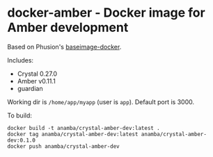 # docker-amber - Docker image for Amber development

Based on Phusion's [baseimage-docker](https://github.com/phusion/baseimage-docker).

Includes:

* Crystal 0.27.0
* Amber v0.11.1
* guardian

Working dir is `/home/app/myapp` (user is `app`). Default port is 3000.

To build:

```
docker build -t anamba/crystal-amber-dev:latest .
docker tag anamba/crystal-amber-dev:latest anamba/crystal-amber-dev:0.1.0
docker push anamba/crystal-amber-dev
```
